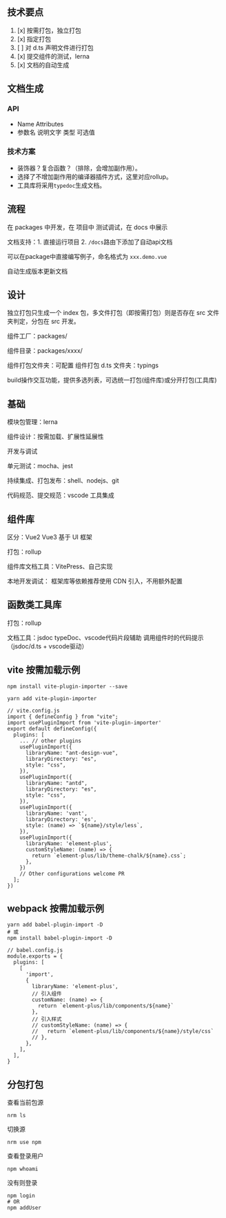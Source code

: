<!--
 * @Author: ShawnPhang
 * @Date: 2021-09-02 10:44:23
 * @Description: 前端组件库搭建
 * @LastEditors: ShawnPhang
 * @LastEditTime: 2021-12-16 14:46:11
 * @site: book.palxp.com / blog.palxp.com
-->

## 技术要点

1. [x] 按需打包，独立打包
2. [x] 指定打包
2. [ ] 对 d.ts 声明文件进行打包
2. [x] 提交组件的测试，lerna
3. [x] 文档的自动生成

## 文档生成
### API
- Name Attributes
- 参数名 说明文字 类型 可选值 
### 技术方案
- 装饰器？复合函数？（排除，会增加副作用）。
- 选择了不增加副作用的编译器插件方式，这里对应rollup。
- 工具库将采用`typedoc`生成文档。

## 流程

在 packages 中开发，在 项目中 测试调试，在 docs 中展示

文档支持：1. 直接运行项目 2. `/docs`路由下添加了自动api文档

可以在package中直接编写例子，命名格式为 `xxx.demo.vue`

自动生成版本更新文档

## 设计

独立打包只生成一个 index 包，多文件打包（即按需打包）则是否存在 src 文件夹判定，分包在 src 开发。

组件工厂：packages/

组件目录：packages/xxxx/

组件打包文件夹：可配置
组件打包 d.ts 文件夹：typings

build操作交互功能，提供多选列表，可选统一打包(组件库)或分开打包(工具库)

## 基础

模块包管理：lerna

组件设计：按需加载、扩展性延展性

开发与调试

单元测试：mocha、jest

持续集成、打包发布：shell、nodejs、git

代码规范、提交规范：vscode 工具集成

## 组件库

区分：Vue2 Vue3 基于 UI 框架

打包：rollup

组件库文档工具：VitePress、自己实现

本地开发调试：
框架库等依赖推荐使用 CDN 引入，不用额外配置

## 函数类工具库

打包：rollup

文档工具：jsdoc typeDoc、vscode代码片段辅助
调用组件时的代码提示（jsdoc/d.ts + vscode驱动）

## vite 按需加载示例

```
npm install vite-plugin-importer --save
```

```
yarn add vite-plugin-importer
```

```
// vite.config.js
import { defineConfig } from "vite";
import usePluginImport from 'vite-plugin-importer'
export default defineConfig({
  plugins: [
    ... // other plugins
    usePluginImport({
      libraryName: "ant-design-vue",
      libraryDirectory: "es",
      style: "css",
    }),
    usePluginImport({
      libraryName: "antd",
      libraryDirectory: "es",
      style: "css",
    }),
    usePluginImport({
      libraryName: 'vant',
      libraryDirectory: 'es',
      style: (name) => `${name}/style/less`,
    }),
    usePluginImport({
      libraryName: 'element-plus',
      customStyleName: (name) => {
        return `element-plus/lib/theme-chalk/${name}.css`;
      },
    })
    // Other configurations welcome PR
  ];
})
```

## webpack 按需加载示例

```
yarn add babel-plugin-import -D
# 或
npm install babel-plugin-import -D
```

```
// babel.config.js
module.exports = {
  plugins: [
    [
      'import',
      {
        libraryName: 'element-plus',
        // 引入组件
        customName: (name) => {
          return `element-plus/lib/components/${name}`
        },
        // 引入样式
        // customStyleName: (name) => {
        //   return `element-plus/lib/components/${name}/style/css`
        // },
      },
    ],
  ],
}
```

## 分包打包

查看当前包源

```
nrm ls
```

切换源

```
nrm use npm
```

查看登录用户

```
npm whoami
```

没有则登录

```
npm login
# OR
npm addUser
```
